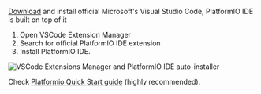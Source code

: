 
[Download](https://code.visualstudio.com/) and install official Microsoft's Visual Studio Code, PlatformIO IDE is built on top of it

1. Open VSCode Extension Manager
2. Search for official PlatformIO IDE extension
3. Install PlatformIO IDE.

![VSCode Extensions Manager and PlatformIO IDE auto-installer](../guides/img/how-tos/platformio-install.png)

Check [Platformio Quick Start guide](https://docs.platformio.org/page/ide/vscode.html#quick-start) (highly recommended).
